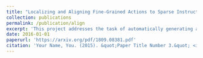 ```yaml
---
title: "Localizing and Aligning Fine-Grained Actions to Sparse Instructions"
collection: publications
permalink: /publication/align
excerpt: 'This project addresses the task of automatically generating an alignment between a recipe and a first-person video demonstrating how to prepare the dish. The sparse descriptions and ambiguity of written instructions create significant alignment challenges. The key to our approach is the use of egocentric cues to generate a concise set of action proposals, which are then matched to recipe steps using object detections and computational linguistic techniques.'
date: 2016-01-01
paperurl: 'https://arxiv.org/pdf/1809.08381.pdf'
citation: 'Your Name, You. (2015). &quot;Paper Title Number 3.&quot; <i>Journal 1</i>. 1(3).'
---
```

